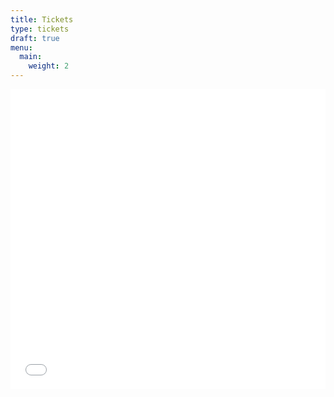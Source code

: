 ```yaml
---
title: Tickets
type: tickets
draft: true
menu:
  main:
    weight: 2
---
```


<div style="width:100%; text-align:left;"><iframe src="//eventbrite.com.au/tickets-external?eid=34774084222&ref=etckt" frameborder="0" height="480" width="100%" vspace="0" hspace="0" marginheight="5" marginwidth="5" scrolling="auto" allowtransparency="true"></iframe><div style="font-family:Helvetica, Arial; font-size:12px; padding:10px 0 5px; margin:2px; width:100%; text-align:left;" ></div></div>
